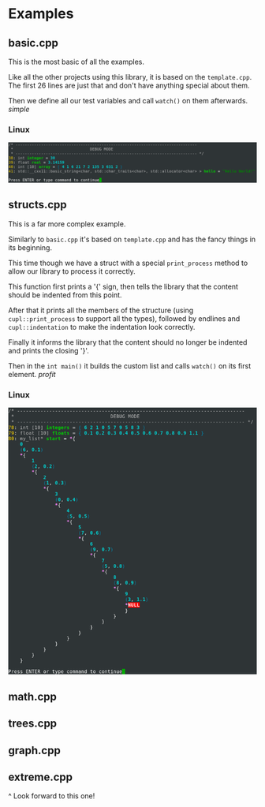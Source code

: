 # Examples

## basic.cpp

This is the most basic of all the examples. 

Like all the other projects using this library, it is based on the `template.cpp`. The first 26 lines are just that and don't have anything special about them.

Then we define all our test variables and call `watch()` on them afterwards. _simple_

### Linux

![basic.cpp on Linux](../screenshots/Linux_basic.png)

## structs.cpp

This is a far more complex example.

Similarly to `basic.cpp` it's based on `template.cpp` and has the fancy things in its beginning.

This time though we have a struct with a special `print_process` method to allow our library to process it correctly.

This function first prints a '{' sign, then tells the library that the content should be indented from this point.

After that it prints all the members of the structure (using `cupl::print_process` to support all the types), followed by endlines and `cupl::indentation` to make the indentation look correctly.

Finally it informs the library that the content should no longer be indented and prints the closing '}'.

Then in the `int main()` it builds the custom list and calls `watch()` on its first element. _profit_

### Linux

![structs.cpp on Linux](../screenshots/Linux_structs.png)

## math.cpp

## trees.cpp

## graph.cpp

## extreme.cpp

^ Look forward to this one!